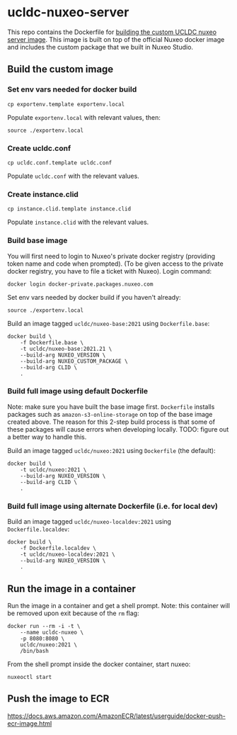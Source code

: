 # ucldc-nuxeo-server

This repo contains the Dockerfile for [building the custom UCLDC nuxeo server image](https://doc.nuxeo.com/nxdoc/build-a-custom-docker-image/). This image is built on top of the official Nuxeo docker image and includes the custom package that we built in Nuxeo Studio.

## Build the custom image

### Set env vars needed for docker build

````
cp exportenv.template exportenv.local
````

Populate `exportenv.local` with relevant values, then:

```
source ./exportenv.local
```

### Create ucldc.conf

```
cp ucldc.conf.template ucldc.conf
```

Populate `ucldc.conf` with the relevant values.

### Create instance.clid

```
cp instance.clid.template instance.clid
```

Populate `instance.clid` with the relevant values.

### Build base image

You will first need to login to Nuxeo's private docker registry (providing token name and code when prompted). (To be given access to the private docker registry, you have to file a ticket with Nuxeo). Login command:

```
docker login docker-private.packages.nuxeo.com
```
Set env vars needed by docker build if you haven't already:

```
source ./exportenv.local
```

Build an image tagged `ucldc/nuxeo-base:2021` using `Dockerfile.base`:

```
docker build \
	-f Dockerfile.base \
	-t ucldc/nuxeo-base:2021.21 \
	--build-arg NUXEO_VERSION \
	--build-arg NUXEO_CUSTOM_PACKAGE \
	--build-arg CLID \
	.
```

### Build full image using default Dockerfile

Note: make sure you have built the base image first. `Dockerfile` installs packages such as `amazon-s3-online-storage` on top of the base image created above. The reason for this 2-step build process is that some of these packages will cause errors when developing locally. TODO: figure out a better way to handle this.

Build an image tagged `ucldc/nuxeo:2021` using `Dockerfile` (the default):

```
docker build \
	-t ucldc/nuxeo:2021 \
	--build-arg NUXEO_VERSION \
	--build-arg CLID \
	.
```

### Build full image using alternate Dockerfile (i.e. for local dev)

Build an image tagged `ucldc/nuxeo-localdev:2021` using `Dockerfile.localdev`:

```
docker build \
	-f Dockerfile.localdev \
	-t ucldc/nuxeo-localdev:2021 \
	--build-arg NUXEO_VERSION \
	.
```

## Run the image in a container

Run the image in a container and get a shell prompt. Note: this container will be removed upon exit because of the `rm` flag:

```
docker run --rm -i -t \
	--name ucldc-nuxeo \
	-p 8080:8080 \
	ucldc/nuxeo:2021 \
	/bin/bash
```

From the shell prompt inside the docker container, start nuxeo:

```
nuxeoctl start
```

## Push the image to ECR

https://docs.aws.amazon.com/AmazonECR/latest/userguide/docker-push-ecr-image.html

